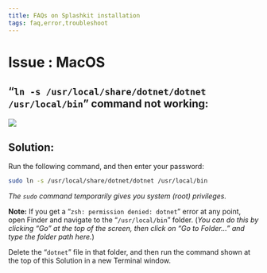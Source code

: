 ```yaml
---
title: FAQs on Splashkit installation
tags: faq,error,troubleshoot
---
```


<h1> Issue : MacOS </h1>

## “`ln -s /usr/local/share/dotnet/dotnet /usr/local/bin`” command not working:

![](https://i.imgur.com/MJgfrXW.png)

## Solution:

Run the following command, and then enter your password:

```bash
sudo ln -s /usr/local/share/dotnet/dotnet /usr/local/bin
```

_The `sudo` command temporarily gives you system (root) privileges._

**Note:** If you get a “`zsh: permission denied: dotnet`” error at any point, open Finder and
navigate to the “`/usr/local/bin`” folder. (_You can do this by clicking “Go” at the top of the
screen, then click on “Go to Folder…” and type the folder path here._)

Delete the “`dotnet`” file in that folder, and then run the command shown at the top of this
Solution in a new Terminal window.
